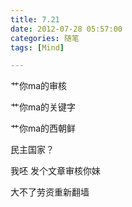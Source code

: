 ```yaml
---
title: 7.21
date: 2012-07-28 05:57:00
categories: 随笔
tags: [Mind]

---
```

艹你ma的审核

艹你ma的关键字  

艹你ma的西朝鲜

民主国家？

我呸 发个文章审核你妹

大不了劳资重新翻墙